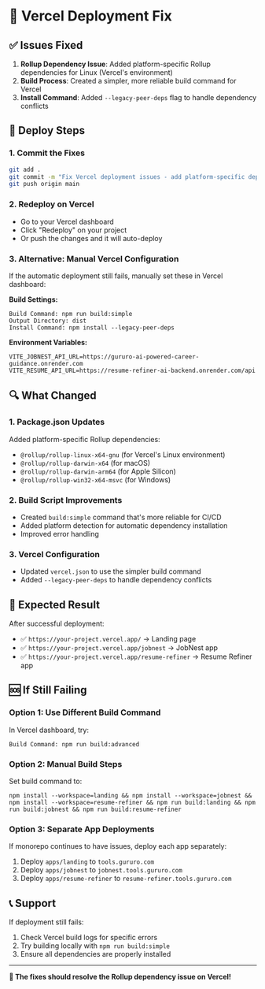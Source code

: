 # 🔧 Vercel Deployment Fix

## ✅ **Issues Fixed**

1. **Rollup Dependency Issue**: Added platform-specific Rollup dependencies for Linux (Vercel's environment)
2. **Build Process**: Created a simpler, more reliable build command for Vercel
3. **Install Command**: Added `--legacy-peer-deps` flag to handle dependency conflicts

## 🚀 **Deploy Steps**

### **1. Commit the Fixes**
```bash
git add .
git commit -m "Fix Vercel deployment issues - add platform-specific dependencies"
git push origin main
```

### **2. Redeploy on Vercel**
- Go to your Vercel dashboard
- Click "Redeploy" on your project
- Or push the changes and it will auto-deploy

### **3. Alternative: Manual Vercel Configuration**
If the automatic deployment still fails, manually set these in Vercel dashboard:

**Build Settings:**
```
Build Command: npm run build:simple
Output Directory: dist
Install Command: npm install --legacy-peer-deps
```

**Environment Variables:**
```
VITE_JOBNEST_API_URL=https://gururo-ai-powered-career-guidance.onrender.com
VITE_RESUME_API_URL=https://resume-refiner-ai-backend.onrender.com/api
```

## 🔍 **What Changed**

### **1. Package.json Updates**
Added platform-specific Rollup dependencies:
- `@rollup/rollup-linux-x64-gnu` (for Vercel's Linux environment)
- `@rollup/rollup-darwin-x64` (for macOS)
- `@rollup/rollup-darwin-arm64` (for Apple Silicon)
- `@rollup/rollup-win32-x64-msvc` (for Windows)

### **2. Build Script Improvements**
- Created `build:simple` command that's more reliable for CI/CD
- Added platform detection for automatic dependency installation
- Improved error handling

### **3. Vercel Configuration**
- Updated `vercel.json` to use the simpler build command
- Added `--legacy-peer-deps` to handle dependency conflicts

## 🎯 **Expected Result**

After successful deployment:
- ✅ `https://your-project.vercel.app/` → Landing page
- ✅ `https://your-project.vercel.app/jobnest` → JobNest app
- ✅ `https://your-project.vercel.app/resume-refiner` → Resume Refiner app

## 🆘 **If Still Failing**

### **Option 1: Use Different Build Command**
In Vercel dashboard, try:
```
Build Command: npm run build:advanced
```

### **Option 2: Manual Build Steps**
Set build command to:
```
npm install --workspace=landing && npm install --workspace=jobnest && npm install --workspace=resume-refiner && npm run build:landing && npm run build:jobnest && npm run build:resume-refiner
```

### **Option 3: Separate App Deployments**
If monorepo continues to have issues, deploy each app separately:
1. Deploy `apps/landing` to `tools.gururo.com`
2. Deploy `apps/jobnest` to `jobnest.tools.gururo.com`
3. Deploy `apps/resume-refiner` to `resume-refiner.tools.gururo.com`

## 📞 **Support**

If deployment still fails:
1. Check Vercel build logs for specific errors
2. Try building locally with `npm run build:simple`
3. Ensure all dependencies are properly installed

---

**🎉 The fixes should resolve the Rollup dependency issue on Vercel!**
